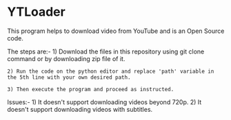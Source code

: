 # YTLoader

This program helps to download video from YouTube and is an Open Source code.

The steps are:-
    1) Download the files in this repository using git clone command or by downloading zip file of it.
    
    2) Run the code on the python editor and replace 'path' variable in the 5th line with your own desired path.
    
    3) Then execute the program and proceed as instructed.

Issues:-
    1) It doesn't support downloading videos beyond 720p. 
    2) It doesn't support downloading videos with subtitles.